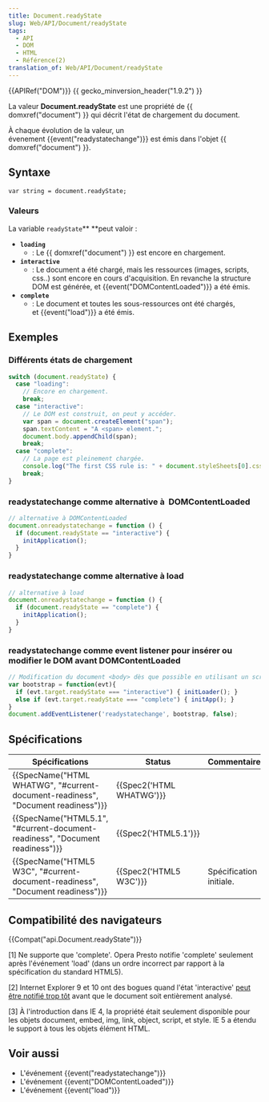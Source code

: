 ```yaml
---
title: Document.readyState
slug: Web/API/Document/readyState
tags:
  - API
  - DOM
  - HTML
  - Référence(2)
translation_of: Web/API/Document/readyState
---
```

{{APIRef("DOM")}} {{ gecko_minversion_header("1.9.2") }}

La valeur **Document.readyState** est une propriété de {{ domxref("document") }} qui décrit l'état de chargement du document.

À chaque évolution de la valeur, un évenement {{event("readystatechange")}} est émis dans l'objet {{ domxref("document") }}.

## Syntaxe

    var string = document.readyState;

### Valeurs

La variable `readyState`\*\* \*\*peut valoir :

- **`loading`**
  - : Le {{ domxref("document") }} est encore en chargement.
- **`interactive`**
  - : Le document a été chargé, mais les ressources (images, scripts, css..) sont encore en cours d'acquisition. En revanche la structure DOM est générée, et {{event("DOMContentLoaded")}} a été émis.
- **`complete`**
  - : Le document et toutes les sous-ressources ont été chargés, et {{event("load")}} a été émis.

## Exemples

### Différents états de chargement

```js
switch (document.readyState) {
  case "loading":
    // Encore en chargement.
    break;
  case "interactive":
    // Le DOM est construit, on peut y accéder.
    var span = document.createElement("span");
    span.textContent = "A <span> element.";
    document.body.appendChild(span);
    break;
  case "complete":
    // La page est pleinement chargée.
    console.log("The first CSS rule is: " + document.styleSheets[0].cssRules[0].cssText);
    break;
}
```

### readystatechange comme alternative à  DOMContentLoaded

```js
// alternative à DOMContentLoaded
document.onreadystatechange = function () {
  if (document.readyState == "interactive") {
    initApplication();
  }
}
```

### readystatechange comme alternative à load

```js
// alternative à load
document.onreadystatechange = function () {
  if (document.readyState == "complete") {
    initApplication();
  }
}
```

### readystatechange comme event listener pour insérer ou modifier le DOM avant DOMContentLoaded

```js
// Modification du document <body> dès que possible en utilisant un script externe
var bootstrap = function(evt){
  if (evt.target.readyState === "interactive") { initLoader(); }
  else if (evt.target.readyState === "complete") { initApp(); }
}
document.addEventListener('readystatechange', bootstrap, false);
```

## Spécifications

| Spécifications                                                                                               | Status                           | Commentaires            |
| ------------------------------------------------------------------------------------------------------------ | -------------------------------- | ----------------------- |
| {{SpecName("HTML WHATWG", "#current-document-readiness", "Document readiness")}} | {{Spec2('HTML WHATWG')}} |                         |
| {{SpecName("HTML5.1", "#current-document-readiness", "Document readiness")}}         | {{Spec2('HTML5.1')}}     |                         |
| {{SpecName("HTML5 W3C", "#current-document-readiness", "Document readiness")}}     | {{Spec2('HTML5 W3C')}}     | Spécification initiale. |

## Compatibilité des navigateurs

{{Compat("api.Document.readyState")}}

\[1] Ne supporte que 'complete'. Opera Presto notifie 'complete' seulement après l'événement 'load' (dans un ordre incorrect par rapport à la spécification du standard HTML5).

\[2] Internet Explorer 9 et 10 ont des bogues quand l'état 'interactive' [peut être notifié trop tôt](https://bugs.jquery.com/ticket/12282) avant que le document soit entièrement analysé.

\[3] À l'introduction dans IE 4, la propriété était seulement disponible pour les objets document, embed, img, link, object, script, et style. IE 5 a étendu le support à tous les objets élément HTML.

## Voir aussi

- L'événement {{event("readystatechange")}}
- L'événement {{event("DOMContentLoaded")}}
- L'événement {{event("load")}}
